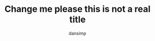 ---
title: Change me please this is not a real title
description: This is a placeholder and should be changed 
ms.service: defender-for-cloud
f1.keywords:
  - NOCSH
ms.author: dansimp
author: dansimp
ms.localizationpriority: medium
manager: dansimp
audience: ITPro
ms.topic: conceptual
ms.date: 07/15/2021
---